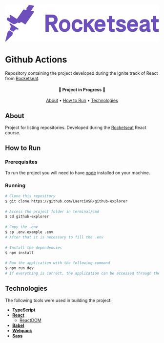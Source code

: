 <p align="center">
  <a href="https://www.rocketseat.com.br/">
    <img src="https://raw.githubusercontent.com/LaercioSR/github-explorer/main/public/rocketseat-logo.png" height="120" width="auto" alt="Rocketseat Logo" />
  </a>
</p>
<p align="center">
  <h1>Github Actions</h1>
</p>

Repository containing the project developed during the Ignite track of React from [Rocketseat](https://www.rocketseat.com.br/).

<h4 align="center">
 🚧  Project in Progress  🚧
</h4>

<p align="center">
 <a href="#about">About</a> •
 <a href="#how-to-run">How to Run</a> •
 <a href="#technologies">Technologies</a>
</p>

## About

Project for listing repositories. Developed during the [Rocketseat](https://www.rocketseat.com.br/) React course.

## How to Run

### Prerequisites

To run the project you will need to have [node](https://nodejs.dev/) installed on your machine.

### Running

```bash
# Clone this repository
$ git clone https://github.com/LaercioSR/github-explorer

# Access the project folder in terminal/cmd
$ cd github-explorer

# Copy the .env
$ cp .env.example .env
# After that it is necessary to fill the .env

# Install the dependencies
$ npm install

# Run the application with the following command
$ npm run dev
# If everything is correct, the application can be accessed through the URL http://localhost:8080
```

## Technologies

The following tools were used in building the project:

- **[TypeScript](https://www.typescriptlang.org/)**
- **[React](https://pt-br.reactjs.org/)**
  - [ReactDOM](https://pt-br.reactjs.org/docs/react-dom.html)
- **[Babel](https://babeljs.io/)**
- **[Webpack](https://webpack.js.org/)**
- **[Sass](https://sass-lang.com/)**
